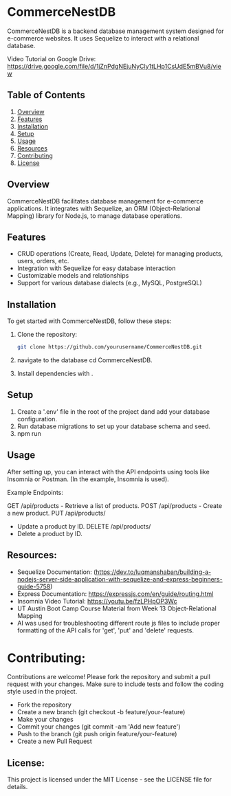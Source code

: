 # CommerceNestDB

CommerceNestDB is a backend database management system designed for e-commerce websites. It uses Sequelize to interact with a relational database.

Video Tutorial on Google Drive: https://drive.google.com/file/d/1jZnPdgNEjuNyCly1tLHp1CsUdE5mBVu8/view

## Table of Contents

1. [Overview](#overview)
2. [Features](#featuresfeatures)
3. [Installation](#installation)
4. [Setup](#setup)
5. [Usage](#usage)
6. [Resources](#resources)
7. [Contributing](#contributing)
8. [License](#license)

## Overview

CommerceNestDB facilitates database management for e-commerce applications. It integrates with Sequelize, an ORM (Object-Relational Mapping) library for Node.js, to manage database operations.

## Features

- CRUD operations (Create, Read, Update, Delete) for managing products, users, orders, etc.
- Integration with Sequelize for easy database interaction
- Customizable models and relationships
- Support for various database dialects (e.g., MySQL, PostgreSQL)

## Installation

To get started with CommerceNestDB, follow these steps:

1. Clone the repository:
   ```bash
   git clone https://github.com/yourusername/CommerceNestDB.git

2. navigate to the database cd CommerceNestDB.

3. Install dependencies with <npm i>.

## Setup

1. Create a '.env' file in the root of the project dand add your database configuration.
2. Run database migrations to set up your database schema and seed. 
3. npm run

## Usage

After setting up, you can interact with the API endpoints using tools like Insomnia or Postman. (In the example, Insomnia is used). 

Example Endpoints:

GET /api/products - Retrieve a list of products.
POST /api/products - Create a new product.
PUT /api/products/
- Update a product by ID.
DELETE /api/products/
- Delete a product by ID.

## Resources:

- Sequelize Documentation:  (https://dev.to/luqmanshaban/building-a-nodejs-server-side-application-with-sequelize-and-express-beginners-guide-5758)
- Express Documentation: https://expressjs.com/en/guide/routing.html
- Insomnia Video Tutorial: https://youtu.be/fzLPHpOP3Wc
- UT Austin Boot Camp Course Material from Week 13 Object-Relational Mapping
- AI was used for troubleshooting different route js files to include proper formatting of the API calls for 'get', 'put' and 'delete' requests. 

# Contributing:

Contributions are welcome! Please fork the repository and submit a pull request with your changes. Make sure to include tests and follow the coding style used in the project.

- Fork the repository
- Create a new branch (git checkout -b feature/your-feature)
- Make your changes
- Commit your changes (git commit -am 'Add new feature')
- Push to the branch (git push origin feature/your-feature)
- Create a new Pull Request

## License: 
This project is licensed under the MIT License - see the LICENSE file for details.